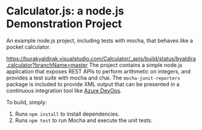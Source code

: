 Calculator.js: a node.js Demonstration Project
==============================================
An example node.js project, including tests with mocha, that behaves like
a pocket calculator.

https://burakyaldirak.visualstudio.com/Calculator/_apis/build/status/byaldira.calculator?branchName=master
The project contains a simple node.js application that exposes REST APIs
to perform arithmetic on integers, and provides a test suite with mocha
and chai.  The `mocha-junit-reporters` package is included to provide XML
output that can be presented in a continuous integration tool like
[Azure DevOps](https://azure.com/devops).

To build, simply:

1. Runs `npm install` to install dependencies.
2. Runs `npm test` to run Mocha and execute the unit tests.

